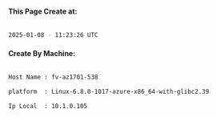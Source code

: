 
   
#### This Page Create at:

```bash

2025-01-08 - 11:23:26 UTC

```

#### Create By Machine:

```bash

Host Name : fv-az1701-538

platform  : Linux-6.8.0-1017-azure-x86_64-with-glibc2.39

Ip Local  : 10.1.0.105

```

